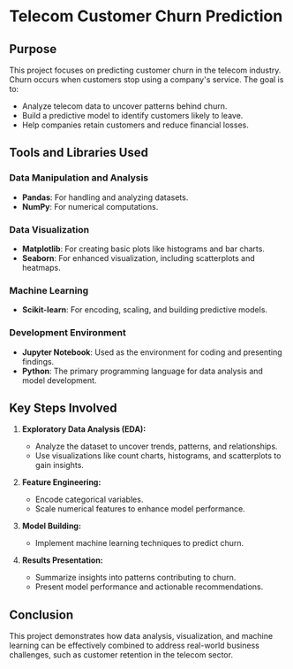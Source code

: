 # **Telecom Customer Churn Prediction**

## **Purpose**
This project focuses on predicting customer churn in the telecom industry. Churn occurs when customers stop using a company's service. The goal is to:
- Analyze telecom data to uncover patterns behind churn.
- Build a predictive model to identify customers likely to leave.
- Help companies retain customers and reduce financial losses.

## **Tools and Libraries Used**

### **Data Manipulation and Analysis**
- **Pandas**: For handling and analyzing datasets.
- **NumPy**: For numerical computations.

### **Data Visualization**
- **Matplotlib**: For creating basic plots like histograms and bar charts.
- **Seaborn**: For enhanced visualization, including scatterplots and heatmaps.

### **Machine Learning**
- **Scikit-learn**: For encoding, scaling, and building predictive models.

### **Development Environment**
- **Jupyter Notebook**: Used as the environment for coding and presenting findings.
- **Python**: The primary programming language for data analysis and model development.

## **Key Steps Involved**

1. **Exploratory Data Analysis (EDA):**
   - Analyze the dataset to uncover trends, patterns, and relationships.
   - Use visualizations like count charts, histograms, and scatterplots to gain insights.

2. **Feature Engineering:**
   - Encode categorical variables.
   - Scale numerical features to enhance model performance.

3. **Model Building:**
   - Implement machine learning techniques to predict churn.

4. **Results Presentation:**
   - Summarize insights into patterns contributing to churn.
   - Present model performance and actionable recommendations.

## **Conclusion**
This project demonstrates how data analysis, visualization, and machine learning can be effectively combined to address real-world business challenges, such as customer retention in the telecom sector.
